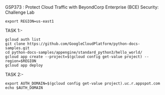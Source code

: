 GSP373 :  Protect Cloud Traffic with BeyondCorp Enterprise (BCE) Security: Challenge Lab 

```
export REGION=us-east1
```

TASK 1:-

```
gcloud auth list
git clone https://github.com/GoogleCloudPlatform/python-docs-samples.git  
cd python-docs-samples/appengine/standard_python3/hello_world/  
gcloud app create --project=$(gcloud config get-value project) --region=$REGION
gcloud app deploy  
```

TASK 2:-

```
export AUTH_DOMAIN=$(gcloud config get-value project).uc.r.appspot.com  
echo $AUTH_DOMAIN  
```
